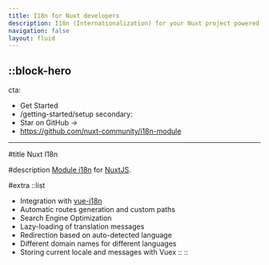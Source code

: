 ```yaml
---
title: I18n for Nuxt developers
description: I18n (Internationalization) for your Nuxt project powered by Vue I18n
navigation: false
layout: fluid
---
```


## ::block-hero

cta:

- Get Started
- /getting-started/setup
  secondary:
- Star on GitHub →
- https://github.com/nuxt-community/i18n-module

---

#title
Nuxt I18n

#description
[Module i18n](https://github.com/nuxt-community/i18n-module) for [NuxtJS](https://nuxtjs.org).

#extra
::list

- Integration with [vue-i18n](https://vue-i18n.intlify.dev/)
- Automatic routes generation and custom paths
- Search Engine Optimization
- Lazy-loading of translation messages
- Redirection based on auto-detected language
- Different domain names for different languages
- Storing current locale and messages with Vuex
  ::
  ::
